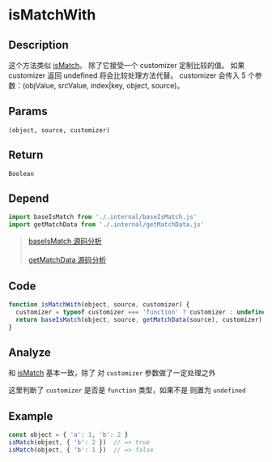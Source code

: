 # isMatchWith

## Description
这个方法类似 [isMatch](./isMatch.md)。 除了它接受一个 customizer 定制比较的值。 如果 customizer 返回 undefined 将会比较处理方法代替。 customizer 会传入 5 个参数：(objValue, srcValue, index|key, object, source)。

## Params
`(object, source, customizer)`

## Return
`Boolean`

## Depend
```js
import baseIsMatch from './.internal/baseIsMatch.js'
import getMatchData from './.internal/getMatchData.js'
```
> [baseIsMatch 源码分析](../internal/baseIsMatch.md)
> <br/>
> <br/>
> [getMatchData 源码分析](../internal/getMatchData.md)
>

## Code
```js
function isMatchWith(object, source, customizer) {
  customizer = typeof customizer === 'function' ? customizer : undefined
  return baseIsMatch(object, source, getMatchData(source), customizer)
}
```

## Analyze
和 [isMatch](./isMatch.md) 基本一致，除了 对 `customizer` 参数做了一定处理之外

这里判断了 `customizer` 是否是 `function` 类型，如果不是 则置为 `undefined`

## Example
```js
const object = { 'a': 1, 'b': 2 }
isMatch(object, { 'b': 2 })  // => true 
isMatch(object, { 'b': 1 })  // => false
```
